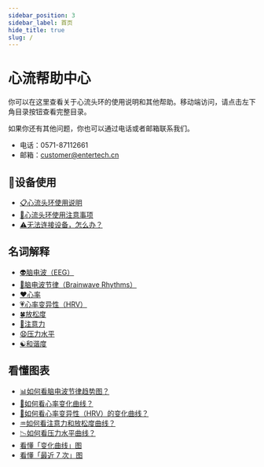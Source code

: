 ```yaml
---
sidebar_position: 3
sidebar_label: 首页
hide_title: true
slug: /
---
```


# 心流帮助中心

你可以在这里查看关于心流头环的使用说明和其他帮助。移动端访问，请点击左下角目录按钮查看完整目录。

如果你还有其他问题，你也可以通过电话或者邮箱联系我们。

* 电话：0571-87112661
* 邮箱：customer@entertech.cn

## 📲设备使用
* [📋心流头环使用说明](./设备使用/心流头环使用说明)
* [📌心流头环使用注意事项](./设备使用/心流头环使用注意事项)
* [⚠️无法连接设备，怎么办？](./设备使用/无法连接设备-怎么办)

## 名词解释
* [👽脑电波（EEG）](./名词解释/脑电波（EEG）)
* [🔋脑电波节律（Brainwave Rhythms）](./名词解释/脑电波节律（Brainwave%20Rhythms）)
* [❤️心率](./名词解释/心率)
* [💗心率变异性（HRV）](./名词解释/心率变异性（HRV）)
* [🍀放松度](./名词解释/放松度)
* [🎯注意力](./名词解释/注意力)
* [😧压力水平](./名词解释/压力水平)
* [☯️和谐度](./名词解释/和谐度（Coherence）)

## 看懂图表
* [📊如何看脑电波节律趋势图？](./看懂图表/如何看脑电波节律趋势图？)
* [💖如何看心率变化曲线？](./看懂图表/如何看心率变化曲线？)
* [💓如何看心率变异性（HRV）的变化曲线？](./看懂图表/如何看心率变异性（HRV）的变化曲线？)
* [♒如何看注意力和放松度曲线？](./看懂图表/如何看注意力和放松度曲线？)
* [📉如何看压力水平曲线？](./看懂图表/如何看压力水平曲线？)
* [看懂「变化曲线」图](./看懂图表/看懂变化曲线图)
* [看懂「最近 7 次」图](./看懂图表/看懂最近7次图)
